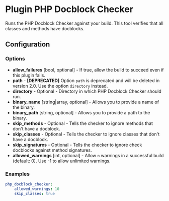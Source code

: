 Plugin PHP Docblock Checker
===========================

Runs the PHP Docblock Checker against your build. This tool verifies that all classes and methods have docblocks.

Configuration
-------------

### Options

* **allow_failures** [bool, optional] - If true, allow the build to succeed even if this plugin fails.
* **path** - **[DEPRECATED]** Option `path` is deprecated and will be deleted in version 2.0. Use the option 
`directory` instead.
* **directory** - Optional - Directory in which PHP Docblock Checker should run.
* **binary_name** [string|array, optional] - Allows you to provide a name of the binary.
* **binary_path** [string, optional] - Allows you to provide a path to the binary.
* **skip_methods** - Optional - Tells the checker to ignore methods that don't have a docblock.
* **skip_classes** - Optional - Tells the checker to ignore classes that don't have a docblock.
* **skip_signatures** - Optional - Tells the checker to ignore check docblocks against method signatures.
* **allowed_warnings** [int, optional] - Allow `n` warnings in a successful build (default: 0). 
  Use -1 to allow unlimited warnings.

### Examples

```yml
php_docblock_checker:
    allowed_warnings: 10
    skip_classes: true
```
